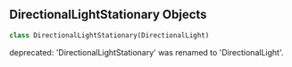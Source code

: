 ## DirectionalLightStationary Objects

```python
class DirectionalLightStationary(DirectionalLight)
```

deprecated: 'DirectionalLightStationary' was renamed to 'DirectionalLight'.

<a id="unreal.Emitter"></a>